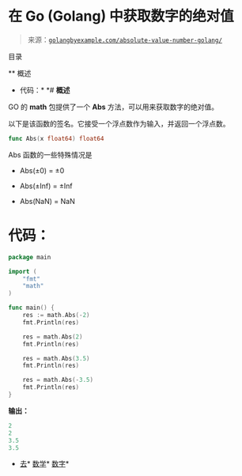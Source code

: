 <!--yml

类别：未分类

日期：2024-10-13 06:14:56

-->

# 在 Go (Golang) 中获取数字的绝对值

> 来源：[`golangbyexample.com/absolute-value-number-golang/`](https://golangbyexample.com/absolute-value-number-golang/)

目录

**   概述

+   代码：*  *# **概述**

GO 的 **math** 包提供了一个 **Abs** 方法，可以用来获取数字的绝对值。

以下是该函数的签名。它接受一个浮点数作为输入，并返回一个浮点数。

```go
func Abs(x float64) float64
```

Abs 函数的一些特殊情况是

+   Abs(±0) = ±0

+   Abs(±Inf) = ±Inf

+   Abs(NaN) = NaN

# **代码：**

```go
package main

import (
    "fmt"
    "math"
)

func main() {
    res := math.Abs(-2)
    fmt.Println(res)

    res = math.Abs(2)
    fmt.Println(res)

    res = math.Abs(3.5)
    fmt.Println(res)

    res = math.Abs(-3.5)
    fmt.Println(res)
}
```

**输出：**

```go
2
2
3.5
3.5
```

+   [去](https://golangbyexample.com/tag/go/)*   [数学](https://golangbyexample.com/tag/math/)*   [数字](https://golangbyexample.com/tag/number/)*
